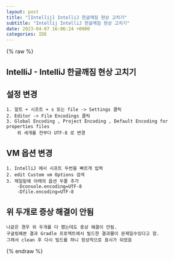 ```yaml
---  
layout: post  
title: "[Intellij] IntelliJ 한글깨짐 현상 고치기"  
subtitle: "Intellij IntelliJ 한글깨짐 현상 고치기"  
date: 2023-04-07 16:06:24 +0900  
categories: IDE  
---  
```

{% raw %}  
## IntelliJ - IntelliJ 한글깨짐 현상 고치기  
  
## 설정 변경  
	1. 알트 + 시프트 + s 또는 file -> Settings 클릭  
	2. Editor -> File Encodings 클릭  
	3. Global Encoding , Project Encoding , Default Encoding for properties files  
		위 세개를 전부다 UTF-8 로 변경  
  
## VM 옵션 변경  
	1. IntelliJ 에서 시프트 두번을 빠르게 입력  
	2. edit Custom vm Options 검색  
	3. 제일밑에 아래의 옵션 두줄 추가  
		-Dconsole.encoding=UTF-8  
		-Dfile.encoding=UTF-8  
  
## 위 두개로 증상 해결이 안됨  
	나같은 경우 위 두개를 다 했는데도 증상 해결이 안됨.  
	구글링해본 결과 Gradle 프로젝트에서 빌드한 결과물이 문제일수있다고 함.  
	그래서 clean 후 다시 빌드를 하니 정상적으로 표시가 되었음  
{% endraw %}